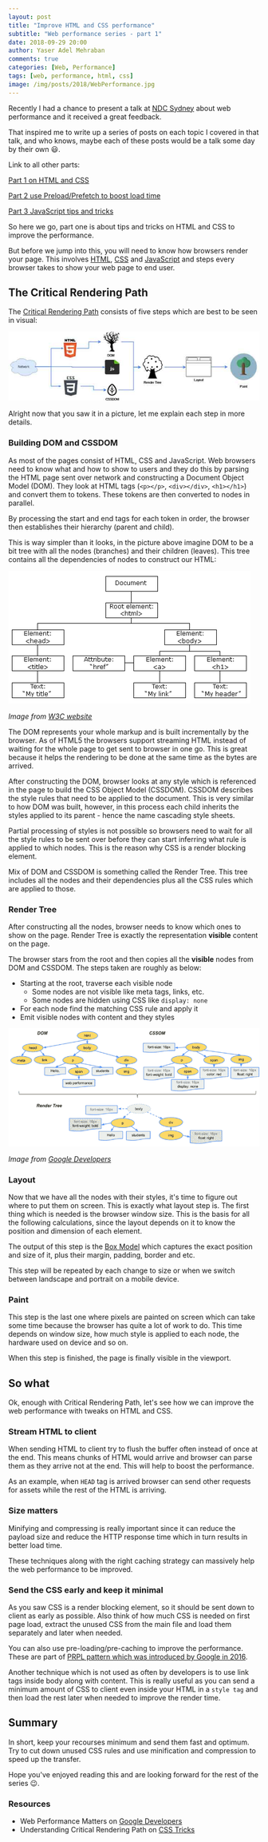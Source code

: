 ```yaml
---
layout: post
title: "Improve HTML and CSS performance"
subtitle: "Web performance series - part 1"
date: 2018-09-29 20:00
author: Yaser Adel Mehraban
comments: true
categories: [Web, Performance]
tags: [web, performance, html, css]
image: /img/posts/2018/WebPerformance.jpg
---
```


Recently I had a chance to present a talk at [NDC Sydney](https://ndcsydney.com/talk/need-for-speed-8-performance-tuning-of-your-web-application/) about web performance and it received a great feedback.
<!--more-->
That inspired me to write up a series of posts on each topic I covered in that talk, and who knows, maybe each of these posts would be a talk some day by their own 😃.

Link to all other parts:

[Part 1 on HTML and CSS](/2018/09/29/web-perf-1)

[Part 2 use Preload/Prefetch to boost load time](/2018/10/06/web-perf-2)

[Part 3 JavaScript tips and tricks](/2018/10/12/web-perf-3)

So here we go, part one is about tips and tricks on HTML and CSS to improve the performance.

But before we jump into this, you will need to know how browsers render your page. This involves [HTML](https://en.wikipedia.org/wiki/HTML), [CSS](https://en.wikipedia.org/wiki/Cascading_Style_Sheets) and [JavaScript](https://en.wikipedia.org/wiki/JavaScript) and steps every browser takes to show your web page to end user.

## The Critical Rendering Path

The [Critical Rendering Path](https://css-tricks.com/understanding-critical-rendering-path/) consists of five steps which are best to be seen in visual:

![Critical Rendering Path](/img/posts/2018/crp.jpg)

Alright now that you saw it in a picture, let me explain each step in more details.

### Building DOM and CSSDOM

As most of the pages consist of HTML, CSS and JavaScript. Web browsers need to know what and how to show to users and they do this by parsing the HTML page sent over network and constructing a Document Object Model (DOM). They look at HTML tags (`<p></p>`, `<div></div>`, `<h1></h1>`) and convert them to tokens. These tokens are then converted to nodes in parallel.

By processing the start and end tags for each token in order, the browser then establishes their hierarchy (parent and child).

This is way simpler than it looks, in the picture above imagine DOM to be a bit tree with all the nodes (branches) and their children (leaves). This tree contains all the dependencies of nodes to construct our HTML:

![Document Object Model](/img/posts/2018/DOM.gif)

*Image from [W3C website](https://www.w3schools.com/js/pic_htmltree.gif)*

The DOM represents your whole markup and is built incrementally by the browser. As of HTML5 the browsers support streaming HTML instead of waiting for the whole page to get sent to browser in one go. This is great because it helps the rendering to be done at the same time as the bytes are arrived.

After constructing the DOM, browser looks at any style which is referenced in the page to build the CSS Object Model (CSSDOM). CSSDOM describes the style rules that need to be applied to the document. This is very similar to how DOM was built, however, in this process each child inherits the styles applied to its parent - hence the name cascading style sheets.

Partial processing of styles is not possible so browsers need to wait for all the style rules to be sent over before they can start inferring what rule is applied to which nodes. This is the reason why CSS is a render blocking element.

Mix of DOM and CSSDOM is something called the Render Tree. This tree includes all the nodes and their dependencies plus all the CSS rules which are applied to those.

### Render Tree

After constructing all the nodes, browser needs to know which ones to show on the page. Render Tree is exactly the representation **visible** content on the page.

The browser stars from the root and then copies all the **visible** nodes from DOM and CSSDOM. The steps taken are roughly as below:

* Starting at the root, traverse each visible node
    * Some nodes are not visible like meta tags, links, etc.
    * Some nodes are hidden using CSS like `display: none`
* For each node find the matching CSS rule and apply it
* Emit visible nodes with content and they styles

![Render Tree](/img/posts/2018/render-tree.png)

*Image from [Google Developers](https://developers.google.com/web/fundamentals/performance/critical-rendering-path/images/render-tree-construction.png)*

### Layout

Now that we have all the nodes with their styles, it's time to figure out where to put them on screen. This is exactly what layout step is. The first thing which is needed is the browser window size. This is the basis for all the following calculations, since the layout depends on it to know the position and dimension of each element.

The output of this step is the [Box Model](https://www.w3schools.com/css/css_boxmodel.asp) which captures the exact position and size of it, plus their margin, padding, border and etc.

This step will be repeated by each change to size or when we switch between landscape and portrait on a mobile device.

### Paint

This step is the last one where pixels are painted on screen which can take some time because the browser has quite a lot of work to do. This time depends on window size, how much style is applied to each node, the hardware used on device and so on.

When this step is finished, the page is finally visible in the viewport.

## So what

Ok, enough with Critical Rendering Path, let's see how we can improve the web performance with tweaks on HTML and CSS.

### Stream HTML to client

When sending HTML to client try to flush the buffer often instead of once at the end. This means chunks of HTML would arrive and browser can parse them as they arrive not at the end. This will help to boost the performance.

As an example, when `HEAD` tag is arrived browser can send other requests for assets while the rest of the HTML is arriving.

### Size matters

Minifying and compressing is really important since it can reduce the payload size and reduce the HTTP response time which in turn results in better load time.

These techniques along with the right caching strategy can massively help the web performance to be improved.

### Send the CSS early and keep it minimal

As you saw CSS is a render blocking element, so it should be sent down to client as early as possible. Also think of how much CSS is needed on first page load, extract the unused CSS from the main file and load them separately and later when needed.

You can also use pre-loading/pre-caching to improve the performance. These are part of [PRPL pattern which was introduced by Google in 2016](https://developers.google.com/web/fundamentals/performance/prpl-pattern/).

Another technique which is not used as often by developers is to use link tags inside body along with content. This is really useful as you can send a minimum amount of CSS to client even inside your HTML in a `style tag` and then load the rest later when needed to improve the render time.

## Summary

In short, keep your recourses minimum and send them fast and optimum. Try to cut down unused CSS rules and use minification and compression to speed up the transfer.

Hope you've enjoyed reading this and are looking forward for the rest of the series 😉.

### Resources

* Web Performance Matters on [Google Developers](https://developers.google.com/web/fundamentals/performance/why-performance-matters/)
* Understanding Critical Rendering Path on [CSS Tricks](https://css-tricks.com/understanding-critical-rendering-path/)